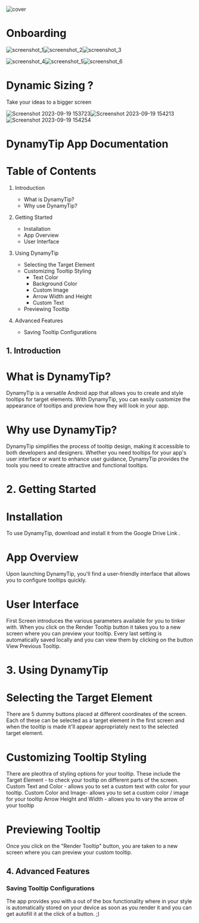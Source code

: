 ![cover](https://github.com/shikharr-ag/dynamic_tooltip_plotline/assets/52531507/207890ec-bda2-47cf-b210-4d006e32d4a4)




# Onboarding

![screenshot_1](https://github.com/shikharr-ag/dynamic_tooltip_plotline/assets/52531507/f16b0517-1eef-4b2c-ad27-f715704344ad)![screenshot_2](https://github.com/shikharr-ag/dynamic_tooltip_plotline/assets/52531507/37dfd8b0-31a6-4c62-906d-99eb04a34065)![screenshot_3](https://github.com/shikharr-ag/dynamic_tooltip_plotline/assets/52531507/361d91b2-e990-43df-a2d1-f90e7f904d74)


![screenshot_4](https://github.com/shikharr-ag/dynamic_tooltip_plotline/assets/52531507/7a113ae4-be01-42d4-8536-13bdd588add5)![screenshot_5](https://github.com/shikharr-ag/dynamic_tooltip_plotline/assets/52531507/249d74b3-26d5-4f45-9246-40d7b6a68cef)![screenshot_6](https://github.com/shikharr-ag/dynamic_tooltip_plotline/assets/52531507/3c36335b-d330-4771-bfff-840b70fa2e23)

# Dynamic Sizing ? 
Take your ideas to a bigger screen


![Screenshot 2023-09-19 153723](https://github.com/shikharr-ag/dynamic_tooltip_plotline/assets/52531507/a3fb17c3-4544-404c-98f7-43f146880594)![Screenshot 2023-09-19 154213](https://github.com/shikharr-ag/dynamic_tooltip_plotline/assets/52531507/9b53950a-1782-49b1-9b18-c778327c8c81)![Screenshot 2023-09-19 154254](https://github.com/shikharr-ag/dynamic_tooltip_plotline/assets/52531507/ce69e4a0-2271-4bd0-a23c-e913806da30a)

# DynamyTip App Documentation

# Table of Contents

1. Introduction
   - What is DynamyTip?
   - Why use DynamyTip?
   
2. Getting Started
   - Installation
   - App Overview
   - User Interface
   
3. Using DynamyTip
   - Selecting the Target Element
   - Customizing Tooltip Styling
      - Text Color
      - Background Color
      - Custom Image
      - Arrow Width and Height
      - Custom Text
   - Previewing Tooltip
   
4. Advanced Features
   - Saving Tooltip Configurations
  
   
## 1. Introduction

# What is DynamyTip?
DynamyTip is a versatile Android app that allows you to create and style tooltips for target elements. With DynamyTip, you can easily customize the appearance of tooltips and preview how they will look in your app.

# Why use DynamyTip?
DynamyTip simplifies the process of tooltip design, making it accessible to both developers and designers. Whether you need tooltips for your app's user interface or want to enhance user guidance, DynamyTip provides the tools you need to create attractive and functional tooltips.

# 2. Getting Started

# Installation
To use DynamyTip, download and install it from the Google Drive Link <Insert Link>.

# App Overview
Upon launching DynamyTip, you'll find a user-friendly interface that allows you to configure tooltips quickly.

# User Interface
First Screen introduces the various parameters available for you to tinker with.
When you click on the Render Tooltip button it takes you to a new screen where you can preview your tooltip.
Every last setting is automatically saved locally and you can view them by clicking on the button View Previous Tooltip.

# 3. Using DynamyTip

# Selecting the Target Element
There are 5 dummy buttons placed at different coordinates of the screen. 
Each of these can be selected as a target element in the first screen and when the tooltip is made it'll appear appropriately next to the selected target element.

# Customizing Tooltip Styling
There are pleothra of styling options for your tooltip.
These include the Target Element - to check your tooltip on different parts of the screen.
Custom Text and Color - allows you to set a custom text with color for your tooltip.
Custom Color and Image- allows you to set a custom color / image for your tooltip
Arrow Height and Width - allows you to vary the arrow of your tooltip

# Previewing Tooltip
Once you click on the "Render Tooltip" button, you are taken to a new screen where you can preview your custom tooltip.

## 4. Advanced Features

### Saving Tooltip Configurations
The app provides you with a out of the box functionality where in your style is automatically stored on your device as soon as you render it and you can get autofill it at the click of a button. ;)

